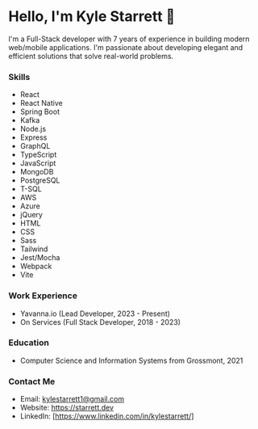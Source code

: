 # Hello, I'm Kyle Starrett 👋
I'm a Full-Stack developer with 7 years of experience in building modern web/mobile applications. I'm passionate about developing elegant and efficient solutions that solve real-world problems.

### Skills
  - React
  - React Native
  - Spring Boot
  - Kafka
  - Node.js
  - Express
  - GraphQL
  - TypeScript
  - JavaScript
  - MongoDB
  - PostgreSQL
  - T-SQL
  - AWS
  - Azure
  - jQuery
  - HTML
  - CSS
  - Sass
  - Tailwind
  - Jest/Mocha
  - Webpack
  - Vite

### Work Experience
  - Yavanna.io (Lead Developer, 2023 - Present)
  - On Services (Full Stack Developer, 2018 - 2023)
### Education
  - Computer Science and Information Systems from Grossmont, 2021
### Contact Me
  - Email: kylestarrett1@gmail.com
  - Website: https://starrett.dev
  - LinkedIn: [https://www.linkedin.com/in/kylestarrett/]
